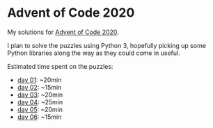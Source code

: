 # Advent of Code 2020

My solutions for [Advent of Code 2020](https://adventofcode.com).

I plan to solve the puzzles using Python 3, hopefully picking up some Python libraries along the way as they could come in useful.

Estimated time spent on the puzzles:

* [day 01](https://adventofcode.com/2020/day/1): ~20min
* [day 02](https://adventofcode.com/2020/day/2): ~15min
* [day 03](https://adventofcode.com/2020/day/3): ~20min
* [day 04](https://adventofcode.com/2020/day/4): ~25min
* [day 05](https://adventofcode.com/2020/day/5): ~20min
* [day 06](https://adventofcode.com/2020/day/6): ~15min
